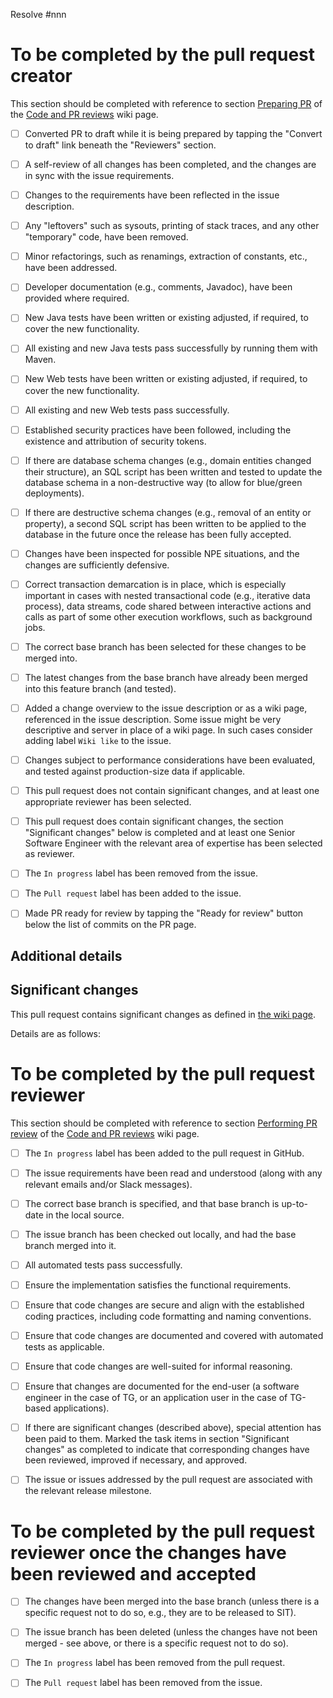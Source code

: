 <!-- The pull request title should consist of the word "Issue", a space, #issue number, space, dash (-), space, then the issue title. -->

Resolve #nnn <!-- replace with the issue number, in case of several issues addressed by a PR, list them all -->

# To be completed by the pull request creator

This section should be completed with reference to section [Preparing PR](https://github.com/fieldenms/devops/wiki/Code-and-PR-reviews#preparing-pr) of the [Code and PR reviews](https://github.com/fieldenms/devops/wiki/Code-and-PR-reviews) wiki page.

<!-- Delete any items that are not applicable. -->

- [ ] Converted PR to draft while it is being prepared by tapping the "Convert to draft" link beneath the "Reviewers" section.

- [ ] A self-review of all changes has been completed, and the changes are in sync with the issue requirements.

- [ ] Changes to the requirements have been reflected in the issue description.

- [ ] Any "leftovers" such as sysouts, printing of stack traces, and any other "temporary" code, have been removed.

- [ ] Minor refactorings, such as renamings, extraction of constants, etc., have been addressed.

- [ ] Developer documentation (e.g., comments, Javadoc), have been provided where required.

- [ ] New Java tests have been written or existing adjusted, if required, to cover the new functionality.

- [ ] All existing and new Java tests pass successfully by running them with Maven.

- [ ] New Web tests have been written or existing adjusted, if required, to cover the new functionality.

- [ ] All existing and new Web tests pass successfully.

- [ ] Established security practices have been followed, including the existence and attribution of security tokens.

- [ ] If there are database schema changes (e.g., domain entities changed their structure), an SQL script has been written and tested to update the database schema in a non-destructive way (to allow for blue/green deployments).

- [ ] If there are destructive schema changes (e.g., removal of an entity or property), a second SQL script has been written to be applied to the database in the future once the release has been fully accepted.

- [ ] Changes have been inspected for possible NPE situations, and the changes are sufficiently defensive.

- [ ] Correct transaction demarcation is in place, which is especially important in cases with nested transactional code (e.g., iterative data process), data streams, code shared between interactive actions and calls as part of some other execution workflows, such as background jobs.

- [ ] The correct base branch has been selected for these changes to be merged into.

- [ ] The latest changes from the base branch have already been merged into this feature branch (and tested).

- [ ] Added a change overview to the issue description or as a wiki page, referenced in the issue description.
      Some issue might be very descriptive and server in place of a wiki page.
      In such cases consider adding label `Wiki like` to the issue.

- [ ] Changes subject to performance considerations have been evaluated, and tested against production-size data if applicable.

- [ ] This pull request does not contain significant changes, and at least one appropriate reviewer has been selected.

- [ ] This pull request does contain significant changes, the section "Significant changes" below is completed and at least one Senior Software Engineer with the relevant area of expertise has been selected as reviewer.

- [ ] The `In progress` label has been removed from the issue.

- [ ] The `Pull request` label has been added to the issue.

- [ ] Made PR ready for review by tapping the "Ready for review" button below the list of commits on the PR page.

## Additional details

<!-- Provide any additional details that may be significant or helpful to the pull request reviewer. -->
<!-- Delete this section if it is not applicable. -->

## Significant changes

<!-- If the pull request contains significant changes (as defined in the wiki page, link below), they must be listed here, and at least one Senior Software Engineer with the relevant area of expertise must have been selected as reviewer (see above). -->
<!-- Delete this section if it is not applicable. -->

This pull request contains significant changes as defined in [the wiki page](https://github.com/fieldenms/devops/wiki/Code-and-PR-reviews#significant-changes).

Details are as follows:

<!-- Insert details of the significant changes here as task list to allow the reviewers to tick them as completed during their review. -->

# To be completed by the pull request reviewer

This section should be completed with reference to section [Performing PR review](https://github.com/fieldenms/devops/wiki/Code-and-PR-reviews#performing-pr-review) of the [Code and PR reviews](https://github.com/fieldenms/devops/wiki/Code-and-PR-reviews) wiki page.

<!-- Delete any items that are not applicable. -->

- [ ] The `In progress` label has been added to the pull request in GitHub.

- [ ] The issue requirements have been read and understood (along with any relevant emails and/or Slack messages).

- [ ] The correct base branch is specified, and that base branch is up-to-date in the local source.

- [ ] The issue branch has been checked out locally, and had the base branch merged into it.

- [ ] All automated tests pass successfully.

- [ ] Ensure the implementation satisfies the functional requirements.

- [ ] Ensure that code changes are secure and align with the established coding practices, including code formatting and naming conventions.

- [ ] Ensure that code changes are documented and covered with automated tests as applicable.

- [ ] Ensure that code changes are well-suited for informal reasoning.

- [ ] Ensure that changes are documented for the end-user (a software engineer in the case of TG, or an application user in the case of TG-based applications).

- [ ] If there are significant changes (described above), special attention has been paid to them.
      Marked the task items in section "Significant changes" as completed to indicate that corresponding changes have been reviewed, improved if necessary, and approved.

- [ ] The issue or issues addressed by the pull request are associated with the relevant release milestone.

# To be completed by the pull request reviewer once the changes have been reviewed and accepted

- [ ] The changes have been merged into the base branch (unless there is a specific request not to do so, e.g., they are to be released to SIT).

- [ ] The issue branch has been deleted (unless the changes have not been merged - see above, or there is a specific request not to do so).

- [ ] The `In progress` label has been removed from the pull request.

- [ ] The `Pull request` label has been removed from the issue.

